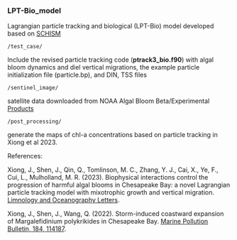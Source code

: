 ### LPT-Bio_model
Lagrangian particle tracking and biological (LPT-Bio) model developed based on [SCHISM](https://github.com/schism-dev/schism)

`/test_case/`

Include the revised particle tracking code (**ptrack3_bio.f90**) with algal bloom dynamics and diel vertical migrations, the example particle initialization file (particle.bp), and DIN, TSS files

`/sentinel_image/`

satellite data downloaded from NOAA Algal Bloom Beta/Experimental [Products](https://coastwatch.noaa.gov/cw_html/NCCOS.html)

`/post_processing/`

generate the maps of chl-a concentrations based on particle tracking in Xiong et al 2023. 

References:

Xiong, J., Shen, J., Qin, Q., Tomlinson, M. C., Zhang, Y. J., Cai, X., Ye, F., Cui, L., Mulholland, M. R. (2023). Biophysical interactions control the progression of harmful algal blooms in Chesapeake Bay: a novel Lagrangian particle tracking model with mixotrophic growth and vertical migration. [Limnology and Oceanography Letters](https://aslopubs.onlinelibrary.wiley.com/doi/full/10.1002/lol2.10308).

Xiong, J., Shen, J., Wang, Q. (2022). Storm-induced coastward expansion of Margalefidinium polykrikides in Chesapeake Bay. [Marine Pollution Bulletin, 184, 114187](https://www.sciencedirect.com/science/article/abs/pii/S0025326X22008694).

